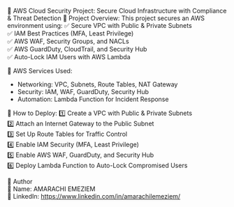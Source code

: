 🚀 AWS Cloud Security Project: Secure Cloud Infrastructure with Compliance & Threat Detection
🔹 Project Overview:
This project secures an AWS environment using:
✅ Secure VPC with Public & Private Subnets  
✅ IAM Best Practices (MFA, Least Privilege)  
✅ AWS WAF, Security Groups, and NACLs  
✅ AWS GuardDuty, CloudTrail, and Security Hub  
✅ Auto-Lock IAM Users with AWS Lambda  

🔹 AWS Services Used:
- Networking: VPC, Subnets, Route Tables, NAT Gateway  
- Security: IAM, WAF, GuardDuty, Security Hub  
- Automation: Lambda Function for Incident Response  

🔹 How to Deploy:
1️⃣ Create a VPC with Public & Private Subnets  
2️⃣ Attach an Internet Gateway to the Public Subnet  
3️⃣ Set Up Route Tables for Traffic Control  
4️⃣ Enable IAM Security (MFA, Least Privilege)  
5️⃣ Enable AWS WAF, GuardDuty, and Security Hub  
6️⃣ Deploy Lambda Function to Auto-Lock Compromised Users  

 🔹 Author  
🔗 Name: AMARACHI EMEZIEM  
🔗 LinkedIn: https://www.linkedin.com/in/amarachilemeziem/


